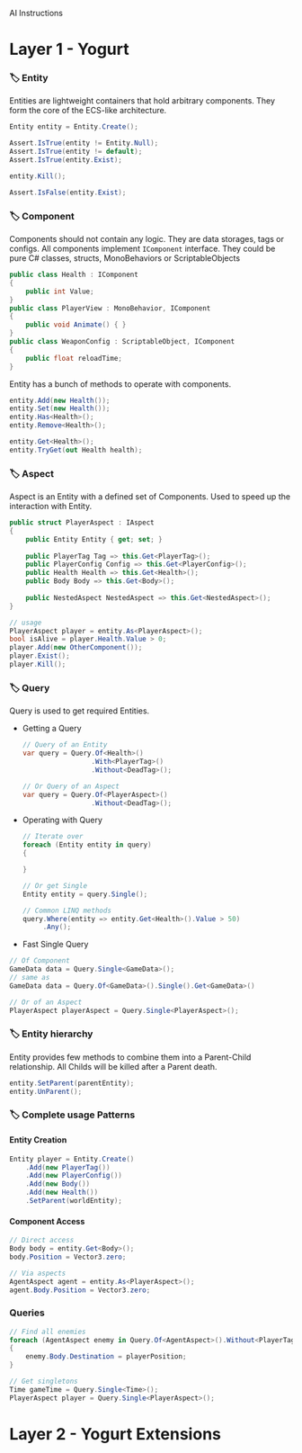 AI Instructions

# Layer 1 - Yogurt

### 🏷️ Entity
Entities are lightweight containers that hold arbitrary components. They form the core of the ECS-like architecture.

```csharp
Entity entity = Entity.Create();

Assert.IsTrue(entity != Entity.Null);
Assert.IsTrue(entity != default);
Assert.IsTrue(entity.Exist);

entity.Kill();

Assert.IsFalse(entity.Exist);
```

### 🏷️ Component
Components should not contain any logic. They are data storages, tags or configs.
All components implement `IComponent` interface. They could be pure C# classes, structs, MonoBehaviors or ScriptableObjects

```csharp
public class Health : IComponent
{
    public int Value;
}
public class PlayerView : MonoBehavior, IComponent
{
    public void Animate() { }
}
public class WeaponConfig : ScriptableObject, IComponent
{
    public float reloadTime;
}
```

Entity has a bunch of methods to operate with components.

```csharp
entity.Add(new Health());
entity.Set(new Health());
entity.Has<Health>();
entity.Remove<Health>();

entity.Get<Health>();
entity.TryGet(out Health health);
```

### 🏷️ Aspect

Aspect is an Entity with a defined set of Components. Used to speed up the interaction with Entity.

```csharp
public struct PlayerAspect : IAspect
{
    public Entity Entity { get; set; }
    
    public PlayerTag Tag => this.Get<PlayerTag>();
    public PlayerConfig Config => this.Get<PlayerConfig>();
    public Health Health => this.Get<Health>();
    public Body Body => this.Get<Body>();
        
    public NestedAspect NestedAspect => this.Get<NestedAspect>();
}

// usage
PlayerAspect player = entity.As<PlayerAspect>();
bool isAlive = player.Health.Value > 0;
player.Add(new OtherComponent());
player.Exist();
player.Kill();
```

### 🏷️ Query

Query is used to get required Entities.

- Getting a Query

    ```csharp
    // Query of an Entity
    var query = Query.Of<Health>()
                     .With<PlayerTag>()
                     .Without<DeadTag>();
    
    // Or Query of an Aspect
    var query = Query.Of<PlayerAspect>()
                     .Without<DeadTag>();
    ```

- Operating with Query

    ```csharp
    // Iterate over
    foreach (Entity entity in query)
    {
    
    }
    
    // Or get Single
    Entity entity = query.Single();
    
    // Common LINQ methods
    query.Where(entity => entity.Get<Health>().Value > 50)
         .Any();
    ```

- Fast Single Query

```csharp
// Of Component
GameData data = Query.Single<GameData>();
// same as
GameData data = Query.Of<GameData>().Single().Get<GameData>()

// Or of an Aspect
PlayerAspect playerAspect = Query.Single<PlayerAspect>();
```

### 🏷️ Entity hierarchy

Entity provides few methods to combine them into a Parent-Child relationship. All Childs will be killed after a Parent death.

```csharp
entity.SetParent(parentEntity);
entity.UnParent();
```

### 🏷️ Complete usage Patterns

#### Entity Creation
```csharp
Entity player = Entity.Create()
    .Add(new PlayerTag())
    .Add(new PlayerConfig())
    .Add(new Body())
    .Add(new Health())
    .SetParent(worldEntity);
```

#### Component Access
```csharp
// Direct access
Body body = entity.Get<Body>();
body.Position = Vector3.zero;

// Via aspects
AgentAspect agent = entity.As<PlayerAspect>();
agent.Body.Position = Vector3.zero;
```

### Queries
```csharp
// Find all enemies
foreach (AgentAspect enemy in Query.Of<AgentAspect>().Without<PlayerTag>())
{
    enemy.Body.Destination = playerPosition;
}

// Get singletons
Time gameTime = Query.Single<Time>();
PlayerAspect player = Query.Single<PlayerAspect>();
```

# Layer 2 - Yogurt Extensions 